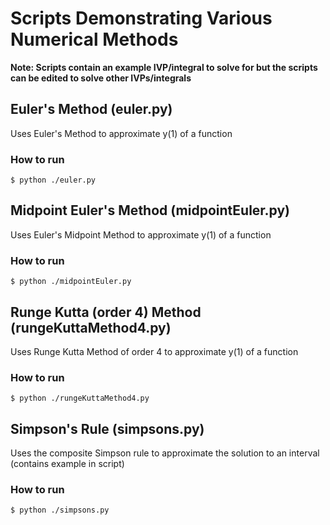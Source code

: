 # Scripts Demonstrating Various Numerical Methods

**Note: Scripts contain an example IVP/integral to solve for but the scripts can be edited to solve other IVPs/integrals**

## Euler's Method (euler.py)
Uses Euler's Method to approximate y(1) of a function

### How to run
```
$ python ./euler.py
```
## Midpoint Euler's Method (midpointEuler.py)
Uses Euler's Midpoint Method to approximate y(1) of a function

### How to run
```
$ python ./midpointEuler.py
```
## Runge Kutta (order 4) Method (rungeKuttaMethod4.py)
Uses Runge Kutta Method of order 4 to approximate y(1) of a function

### How to run
```
$ python ./rungeKuttaMethod4.py
```
## Simpson's Rule (simpsons.py)
Uses the composite Simpson rule to approximate the solution to an interval (contains example in script)

### How to run
```
$ python ./simpsons.py
```
